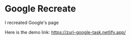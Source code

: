 # Google Recreate

I recreated Google's page

Here is the demo link:
https://zuri-google-task.netlify.app/
